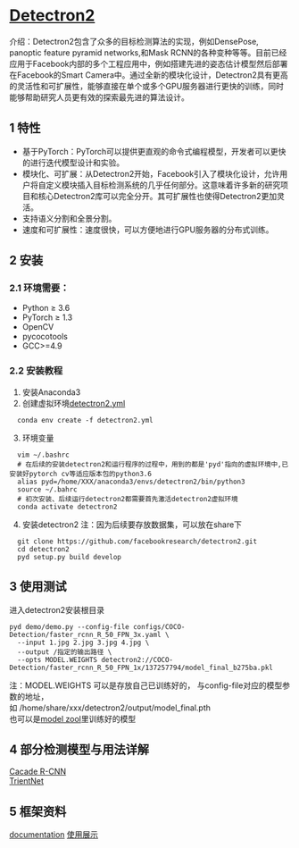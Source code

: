 # [Detectron2](https://github.com/facebookresearch/detectron2) 
介绍：Detectron2包含了众多的目标检测算法的实现，例如DensePose, panoptic feature pyramid networks,和Mask RCNN的各种变种等等。目前已经应用于Facebook内部的多个工程应用中，例如搭建先进的姿态估计模型然后部署在Facebook的Smart Camera中。通过全新的模块化设计，Detectron2具有更高的灵活性和可扩展性，能够直接在单个或多个GPU服务器进行更快的训练，同时能够帮助研究人员更有效的探索最先进的算法设计。

## 1 特性
+ 基于PyTorch：PyTorch可以提供更直观的命令式编程模型，开发者可以更快的进行迭代模型设计和实验。
+ 模块化、可扩展：从Detectron2开始，Facebook引入了模块化设计，允许用户将自定义模块插入目标检测系统的几乎任何部分。这意味着许多新的研究项目和核心Detectron2库可以完全分开。其可扩展性也使得Detectron2更加灵活。
+ 支持语义分割和全景分割。
+ 速度和可扩展性：速度很快，可以方便地进行GPU服务器的分布式训练。 

## 2 安装 
 ### 2.1 环境需要：  
   + Python ≥ 3.6  
   + PyTorch ≥ 1.3  
   + OpenCV  
   + pycocotools  
   + GCC>=4.9

 ### 2.2 安装教程  
  1. 安装Anaconda3  
  2. 创建虚拟环境[detectron2.yml]()  
  ```  
    conda env create -f detectron2.yml 
  ```  
   3. 环境变量
  ```
    vim ~/.bashrc
    # 在后续的安装detectron2和运行程序的过程中，用到的都是'pyd'指向的虚拟环境中,已安装好pytorch cv等适应版本包的python3.6
    alias pyd=/home/XXX/anaconda3/envs/detectron2/bin/python3
    source ~/.bahrc
    # 初次安装、后续运行detectron2都需要首先激活detectron2虚拟环境
    conda activate detectron2
  ```
  4. 安装detectron2
  注：因为后续要存放数据集，可以放在share下
  ```
    git clone https://github.com/facebookresearch/detectron2.git  
    cd detectron2  
    pyd setup.py build develop  
  ```

## 3 使用测试  
进入detectron2安装根目录
  ```
  pyd demo/demo.py --config-file configs/COCO-Detection/faster_rcnn_R_50_FPN_3x.yaml \
    --input 1.jpg 2.jpg 3.jpg 4.jpg \
    --output /指定的输出路径 \
    --opts MODEL.WEIGHTS detectron2://COCO-Detection/faster_rcnn_R_50_FPN_1x/137257794/model_final_b275ba.pkl
  ```
  注：MODEL.WEIGHTS 可以是存放自己已训练好的， 与config-file对应的模型参数的地址，  
      如 /home/share/xxx/detectron2/output/model_final.pth  
      也可以是[model zool](https://github.com/facebookresearch/detectron2/blob/master/MODEL_ZOO.md)里训练好的模型
## 4 部分检测模型与用法详解
  [Cacade R-CNN]()  
  [TrientNet]()
## 5 框架资料  
[documentation](https://detectron2.readthedocs.io/tutorials/extend.html)
[使用展示](https://colab.research.google.com/drive/16jcaJoc6bCFAQ96jDe2HwtXj7BMD_-m5)
